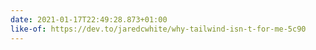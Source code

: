 ```yaml
---
date: 2021-01-17T22:49:28.873+01:00
like-of: https://dev.to/jaredcwhite/why-tailwind-isn-t-for-me-5c90
---
```

